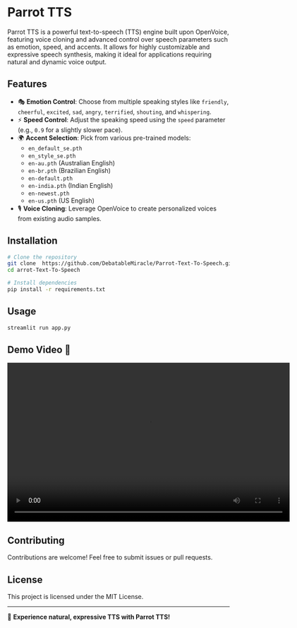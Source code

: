 # Parrot TTS

Parrot TTS is a powerful text-to-speech (TTS) engine built upon OpenVoice, featuring voice cloning and advanced control over speech parameters such as emotion, speed, and accents. It allows for highly customizable and expressive speech synthesis, making it ideal for applications requiring natural and dynamic voice output.

## Features
- 🎭 **Emotion Control**: Choose from multiple speaking styles like `friendly`, `cheerful`, `excited`, `sad`, `angry`, `terrified`, `shouting`, and `whispering`.
- ⚡ **Speed Control**: Adjust the speaking speed using the `speed` parameter (e.g., `0.9` for a slightly slower pace).
- 🌍 **Accent Selection**: Pick from various pre-trained models:
  - `en_default_se.pth`
  - `en_style_se.pth`
  - `en-au.pth` (Australian English)
  - `en-br.pth` (Brazilian English)
  - `en-default.pth`
  - `en-india.pth` (Indian English)
  - `en-newest.pth`
  - `en-us.pth` (US English)
- 🎙 **Voice Cloning**: Leverage OpenVoice to create personalized voices from existing audio samples.

## Installation
```bash
# Clone the repository
git clone  https://github.com/DebatableMiracle/Parrot-Text-To-Speech.git
cd arrot-Text-To-Speech

# Install dependencies
pip install -r requirements.txt
```

## Usage
```bash
streamlit run app.py
```

## Demo Video 🎥
<video width="640" height="360" controls>
  <source src="demo/demo.webm" type="video/webm">
  Your browser does not support the video tag.
</video>

## Contributing
Contributions are welcome! Feel free to submit issues or pull requests.

## License
This project is licensed under the MIT License.

---
🚀 **Experience natural, expressive TTS with Parrot TTS!**
